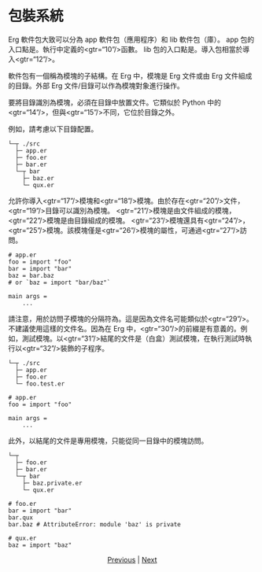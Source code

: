# 包裝系統

Erg 軟件包大致可以分為 app 軟件包（應用程序）和 lib 軟件包（庫）。 app 包的入口點是。執行中定義的<gtr=“10”/>函數。 lib 包的入口點是。導入包相當於導入<gtr=“12”/>。

軟件包有一個稱為模塊的子結構。在 Erg 中，模塊是 Erg 文件或由 Erg 文件組成的目錄。外部 Erg 文件/目錄可以作為模塊對象進行操作。

要將目錄識別為模塊，必須在目錄中放置文件。它類似於 Python 中的<gtr=“14”/>，但與<gtr=“15”/>不同，它位於目錄之外。

例如，請考慮以下目錄配置。


```console
└─┬ ./src
  ├─ app.er
  ├─ foo.er
  ├─ bar.er
  └─┬ bar
    ├─ baz.er
    └─ qux.er
```

允許你導入<gtr=“17”/>模塊和<gtr=“18”/>模塊。由於存在<gtr=“20”/>文件，<gtr=“19”/>目錄可以識別為模塊。 <gtr=“21”/>模塊是由文件組成的模塊，<gtr=“22”/>模塊是由目錄組成的模塊。 <gtr=“23”/>模塊還具有<gtr=“24”/>，<gtr=“25”/>模塊。該模塊僅是<gtr=“26”/>模塊的屬性，可通過<gtr=“27”/>訪問。


```erg
# app.er
foo = import "foo"
bar = import "bar"
baz = bar.baz
# or `baz = import "bar/baz"`

main args =
    ...
```

請注意，用於訪問子模塊的分隔符為。這是因為文件名可能類似於<gtr=“29”/>。不建議使用這樣的文件名。因為在 Erg 中，<gtr=“30”/>的前綴是有意義的。例如，測試模塊。以<gtr=“31”/>結尾的文件是（白盒）測試模塊，在執行測試時執行以<gtr=“32”/>裝飾的子程序。


```console
└─┬ ./src
  ├─ app.er
  ├─ foo.er
  └─ foo.test.er
```


```erg
# app.er
foo = import "foo"

main args =
    ...
```

此外，以結尾的文件是專用模塊，只能從同一目錄中的模塊訪問。


```console
└─┬
  ├─ foo.er
  ├─ bar.er
  └─┬ bar
    ├─ baz.private.er
    └─ qux.er
```


```erg
# foo.er
bar = import "bar"
bar.qux
bar.baz # AttributeError: module 'baz' is private
```


```erg
# qux.er
baz = import "baz"
```

<p align='center'>
    <a href='./32_integration_with_Python.md'>Previous</a> | <a href='./34_generator.md'>Next</a>
</p>